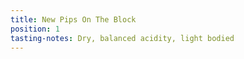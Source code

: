 ```yaml
---
title: New Pips On The Block
position: 1
tasting-notes: Dry, balanced acidity, light bodied
---
```


